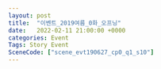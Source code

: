 ```yaml
---
layout: post
title:  "이벤트_2019여름_0화_오프닝"
date:   2022-02-11 21:00:00 +0000
categories: Event
Tags: Story Event
SceneCode: ["scene_evt190627_cp0_q1_s10"]
---
```

